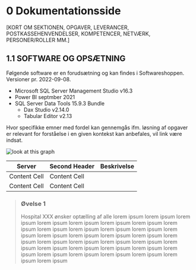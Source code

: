# 0 Dokumentationsside

[KORT OM SEKTIONEN, OPGAVER, LEVERANCER, POSTKASSEHENVENDELSER, KOMPETENCER, NETVÆRK, PERSONER/ROLLER MM.]

## 1.1 SOFTWARE OG OPSÆTNING
Følgende software er en forudsætning og kan findes i Softwareshoppen. Versioner pr. 2022-09-08.

* Microsoft SQL Server Management Studio v16.3
* Power BI septmber 2021
* SQL Server Data Tools 15.9.3 Bundle
  * Dax Studio v2.14.0
  * Tabular Editor v2.13

Hvor specifikke emner med fordel kan gennemgås ifm. løsning af opgaver er relevant for forståelse i en given kontekst kan anbefales, vil link være indsat.

![look at this graph](https://i.imgur.com/6yP0S45.png)

| Server        | Second Header | Beskrivelse |
| ------------- | ------------- |-------------|
| Content Cell  | Content Cell  |             |
| Content Cell  | Content Cell  |             |


> ### **Øvelse 1**
> Hospital XXX ønsker optælling af alle lorem ipsum lorem ipsum lorem ipsum lorem ipsum lorem ipsum lorem ipsum lorem ipsum lorem ipsum lorem ipsum lorem ipsum lorem ipsum lorem ipsum lorem ipsum lorem ipsum lorem ipsum lorem ipsum lorem ipsum lorem ipsum lorem ipsum lorem ipsum lorem ipsum lorem ipsum lorem ipsum lorem ipsum lorem ipsum lorem ipsum lorem ipsum lorem ipsum lorem ipsum lorem ipsum lorem ipsum lorem ipsum lorem ipsum lorem ipsum 
